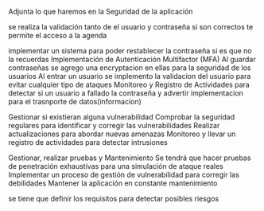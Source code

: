 Adjunta lo que haremos en la Seguridad de la aplicación

se realiza la validación tanto de el usuario y contraseña si son correctos te permite el acceso a la agenda 

implementar un sistema para poder restablecer la contraseña si es que no la recuerdas 
Implementación de Autenticación Multifactor (MFA)
Al guardar contraseñas se agrego una encryptacion en ellas para la seguridad de los usuarios
Al entrar un usuario se implemento la validacion del usuario para evitar cualquier tipo de ataques
Monitoreo y Registro de Actividades para detectar si un usuario a fallado la contraseña y advertir
implementacion para el trasnporte de datos(informacion)

Gestionar si existieran alguna vulnerabilidad 
Comprobar la seguridad regulares para identificar y corregir las vulnerabilidades
Realizar actualizaciones para abordar nuevas amenazas 
Monitoreo y llevar un registro de actividades para detectar intrusiones

Gestionar, realizar pruebas y Mantenimiento 
Se tendrá que hacer pruebas de penetración exhaustivas para una simulación de ataque reales 
Implementar un proceso de gestión de vulnerabilidad para corregir las debilidades 
Mantener la aplicación en constante mantenimiento

se tiene  que definir los requisitos para detectar posibles riesgos 